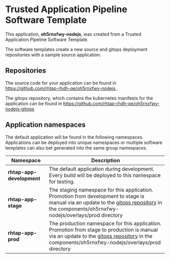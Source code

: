 # Trusted Application Pipeline Software Template

This application, **oh5rnxfwy-nodejs**, was created from a Trusted Application Pipeline Software Template.

The software templates create a new source and gitops deployment repositories with a sample source application. 

## Repositories

The source code for your application can be found in [https://github.com/rhtap-rhdh-qe/oh5rnxfwy-nodejs ](https://github.com/rhtap-rhdh-qe/oh5rnxfwy-nodejs ).
 
The gitops repository, which contains the kubernetes manifests for the application can be found in 
[https://github.com/rhtap-rhdh-qe/oh5rnxfwy-nodejs-gitops ](https://github.com/rhtap-rhdh-qe/oh5rnxfwy-nodejs-gitops ) 

## Application namespaces 

The default application will be found in the following namespaces. Applications can be deployed into unique namespaces or multiple software templates can also bet generated into the same group namespaces.  

|  Namespace   |  Description   |  
| -------- | -------- |   
| **rhtap-app-development** | The default application during development. Every build will be deployed to this namespace for testing. | 
| **rhtap-app-stage** | The staging namespace for this application. Promotion from development to stage is manual via an update to the [gitops repository](https://github.com/rhtap-rhdh-qe/oh5rnxfwy-nodejs-gitops ) in the components/oh5rnxfwy-nodejs/overlays/prod directory |  
| **rhtap-app-prod** | The production namespace for this application. Promotion from stage to production is manual via an update to the [gitops repository](https://github.com/rhtap-rhdh-qe/oh5rnxfwy-nodejs-gitops ) in the components/oh5rnxfwy-nodejs/overlays/prod directory | 
